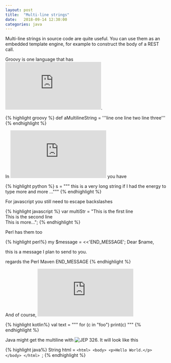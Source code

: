 ```yaml
---
layout: post
title:  "Multi-line strings"
date:   2018-09-14 12:30:00
categories: java
---
```


Multi-line strings in source code are quite useful. You can use them as an embedded template engine, for example to construct the body of a REST call.

Groovy is one language that has ![multi-line strings](http://groovy-lang.org/syntax.html).

{% highlight groovy %}
def aMultilineString = '''line one
line two
line three'''
{% endhighlight %}

In ![python](https://docs.python.org/3/tutorial/introduction.html#strings) you have

{% highlight python %}
s = """ this is a very
        long string if I had the
        energy to type more and more ..."""
{% endhighlight %}


For javascript you still need to escape backslashes

{% highlight javascript %}
var multiStr = "This is the first line \
	This is the second line \
	This is more...";
{% endhighlight %}

Perl has them too

{% highlight perl%}
my $message = <<'END_MESSAGE';
Dear $name,
 
this is a message I plan to send to you.
 
regards
  the Perl Maven
END_MESSAGE
{% endhighlight %}

And of course, ![Kotlin](https://kotlinlang.org/docs/reference/basic-types.html)

{% highlight kotlin%}
val text = """
    for (c in "foo")
        print(c)
"""
{% endhighlight %}


Java might get the multiline with ![JEP 326](http://openjdk.java.net/jeps/326). It will look like this

{% highlight java%}
String html = `<html>
                   <body>
                       <p>Hello World.</p>
                   </body>
               </html>
              `;
{% endhighlight %}
